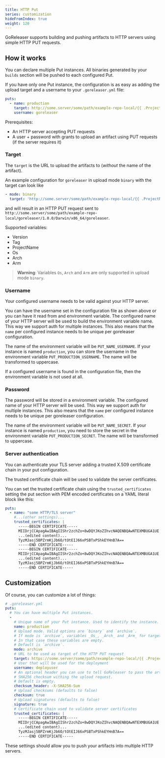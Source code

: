 ```yaml
---
title: HTTP Put
series: customization
hideFromIndex: true
weight: 120
---
```


GoReleaser supports building and pushing artifacts to HTTP servers using simple HTTP PUT requests.

## How it works

You can declare multiple Put instances.
All binaries generated by your `builds` section will be pushed to each configured Put.

If you have only one Put instance, the configuration is as easy as adding the
upload target and a username to your `.goreleaser.yml` file:

```yaml
puts:
  - name: production
    target: http://some.server/some/path/example-repo-local/{{ .ProjectName }}/{{ .Version }}/
    username: goreleaser
```

Prerequisites:

- An HTTP server accepting PUT requests
- A user + password with grants to upload an artifact using PUT requests (if the server requires it)

### Target

The `target` is the URL to upload the artifacts to (_without_ the name of the artifact).

An example configuration for `goreleaser` in upload mode `binary` with the target can look like

```yaml
- mode: binary
  target: 'http://some.server/some/path/example-repo-local/{{ .ProjectName }}/{{ .Version }}/{{ .Os }}/{{ .Arch }}{{ if .Arm }}{{ .Arm }}{{ end }}'
```

and will result in an HTTP PUT request sent to `http://some.server/some/path/example-repo-local/goreleaser/1.0.0/Darwin/x86_64/goreleaser`.

Supported variables:

- Version
- Tag
- ProjectName
- Os
- Arch
- Arm

> **Warning**: Variables `Os`, `Arch` and `Arm` are only supported in upload mode `binary`.

### Username

Your configured username needs to be valid against your HTTP server.

You can have the username set in the configuration file as shown above
or you can have it read from and environment variable.
The configured name of your HTTP server will be used to build the environment
variable name.
This way we support auth for multiple instances.
This also means that the `name` per configured instance needs to be unique
per goreleaser configuration.

The name of the environment variable will be `PUT_NAME_USERNAME`.
If your instance is named `production`, you can store the username in the
environment variable `PUT_PRODUCTION_USERNAME`.
The name will be transformed to uppercase.

If a configured username is found in the configuration file, then the
environment variable is not used at all.

### Password

The password will be stored in a environment variable.
The configured name of your HTTP server will be used.
This way we support auth for multiple instances.
This also means that the `name` per configured instance needs to be unique
per goreleaser configuration.

The name of the environment variable will be `PUT_NAME_SECRET`.
If your instance is named `production`, you need to store the secret in the
environment variable `PUT_PRODUCTION_SECRET`.
The name will be transformed to uppercase.

### Server authentication

You can authenticate your TLS server adding a trusted X.509 certificate chain
in your put configuration.

The trusted certificate chain will be used to validate the server certificates.

You can set the trusted certificate chain using the `trusted_certificates`
setting the put section with PEM encoded certificates on a YAML literal block
like this:

```yaml
puts:
  - name: "some HTTP/TLS server"
    #...(other settings)...
    trusted_certificates: |
      -----BEGIN CERTIFICATE-----
      MIIDrjCCApagAwIBAgIIShr2zchZo+8wDQYJKoZIhvcNAQENBQAwNTEXMBUGA1UE
      ...(edited content)...
      TyzMJasj5BPZrmKjJb6O/tOtEIJ66xPSBTxPShkEYHnB7A==
      -----END CERTIFICATE-----
      -----BEGIN CERTIFICATE-----
      MIIDrjCCApagAwIBAgIIShr2zchZo+8wDQYJKoZIhvcNAQENBQAwNTEXMBUGA1UE
      ...(edited content)...
      TyzMJasj5BPZrmKjJb6O/tOtEIJ66xPSBTxPShkEYHnB7A==
      -----END CERTIFICATE-----
```

## Customization

Of course, you can customize a lot of things:

```yaml
# .goreleaser.yml
puts:
  # You can have multiple Put instances.
  -
    # Unique name of your Put instance. Used to identify the instance.
    name: production
    # Upload mode. Valid options are `binary` and `archive`.
    # If mode is `archive`, variables _Os_, _Arch_ and _Arm_ for target name are not supported.
    # In that case these variables are empty.
    # Default is `archive`.
    mode: archive
    # URL to be used as target of the HTTP PUT request
    target: https://some.server/some/path/example-repo-local/{{ .ProjectName }}/{{ .Version }}/
    # User that will be used for the deployment
    username: deployuser
    # An optional header you can use to tell GoReleaser to pass the artifact's
    # SHA256 checksum withing the upload request.
    # Default is empty.
    checksum_header: -X-SHA256-Sum
    # Upload checksums (defaults to false)
    checksum: true
    # Upload signatures (defaults to false)
    signature: true
    # Certificate chain used to validate server certificates
    trusted_certificates: |
      -----BEGIN CERTIFICATE-----
      MIIDrjCCApagAwIBAgIIShr2zchZo+8wDQYJKoZIhvcNAQENBQAwNTEXMBUGA1UE
      ...(edited content)...
      TyzMJasj5BPZrmKjJb6O/tOtEIJ66xPSBTxPShkEYHnB7A==
      -----END CERTIFICATE-----
```

These settings should allow you to push your artifacts into multiple HTTP servers.
